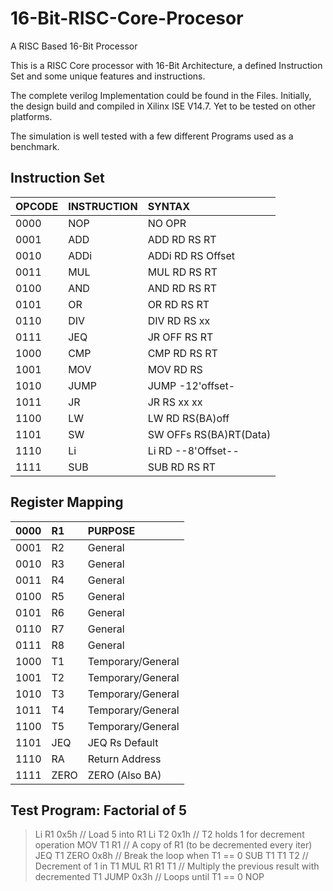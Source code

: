 # 16-Bit-RISC-Core-Procesor
A RISC Based 16-Bit Processor 

This is a RISC Core processor with 16-Bit Architecture, a defined Instruction Set and some unique features and instructions.<br>

The complete verilog Implementation could be found in the Files. Initially, the design build and compiled in Xilinx ISE V14.7. Yet to be tested on other platforms.

The simulation is well tested with a few different Programs used as a benchmark.

## Instruction Set

|   OPCODE  |INSTRUCTION|       SYNTAX        |
|:----------|:----------|:--------------------|
|   0000    |   NOP     |       NO OPR        |
|   0001	  |   ADD     |   ADD RD RS	RT      |
|   0010	  |   ADDi    | ADDi RD RS Offset   |
|   0011	  |   MUL     | MUL	RD	RS	RT      |
|   0100	  |   AND     |  AND	RD	RS	RT    |
|   0101	  |   OR      |  OR	RD	RS	RT      |
|   0110	  |   DIV     | DIV	RD	RS	xx	    | / RT is constant
|   0111	  |   JEQ     | JR OFF RS RT   	  |		
|   1000	  |   CMP     | 	CMP	RD	RS	RT    |	/ Fixed returns for 3 cases.. see more
|   1001	  |   MOV     | 	MOV	RD	RS        |		/ RS is moved to RD
|   1010	  |   JUMP    | 	JUMP	-12'offset- |	/ only 5'b usable (64bit IM)
|   1011	  |   JR      | 	JR	RS	xx	xx    |
|   1100	  |   LW      | 	LW	RD	RS(BA)off |	
|   1101	  |   SW      | 	SW	OFFs	RS(BA)RT(Data)|
|   1110	  |   Li      | 	Li	RD	--8'Offset--|
|   1111	  |   SUB     | 	SUB RD RS	RT      |


## Register Mapping


|   0000    |   R1      |       PURPOSE        |
|:----------|:----------|:--------------------|
|   0001	  |   R2      |   General           |
|   0010	  |   R3      |   General           |
|   0011	  |   R4      |   General           |
|   0100	  |   R5      |   General           |
|   0101	  |   R6      |   General           |
|   0110	  |   R7      |   General           | 
|   0111	  |   R8      |   General           |	
|   1000	  |   T1      | Temporary/General   |	
|   1001	  |   T2      | Temporary/General   |		
|   1010	  |   T3      | Temporary/General   |	
|   1011	  |   T4      | Temporary/General   |
|   1100	  |   T5      | Temporary/General   |	
|   1101	  |   JEQ     |  JEQ Rs Default     |
|   1110	  |   RA      | Return Address      |
|   1111	  |  ZERO     | ZERO (Also BA)      |


## Test Program: Factorial of 5


> Li	R1	0x5h			// Load 5 into R1
Li	T2	0x1h			// T2 holds 1 for decrement operation
MOV	T1	R1				// A copy of R1 (to be decremented every iter)
JEQ	T1	ZERO 0x8h		// Break the loop when T1 == 0
SUB	T1	T1	T2			// Decrement of 1 in T1
MUL	R1	R1	T1			// Multiply the previous result with decremented T1	
JUMP 0x3h				// Loops until T1 == 0
NOP 
